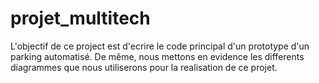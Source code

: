 # projet_multitech

L'objectif de ce project est d'ecrire le code principal d'un prototype d'un parking automatisé. 
De même, nous mettons en evidence les differents diagrammes que nous utiliserons pour la realisation de ce projet.
